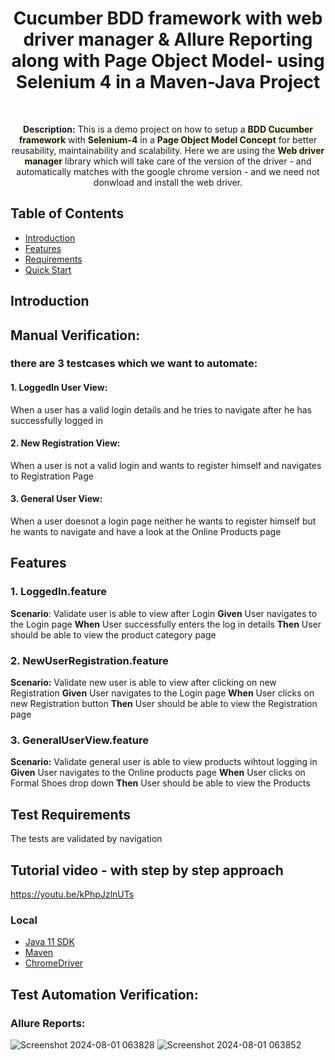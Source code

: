 <h1 align="center"> Cucumber BDD framework with web driver manager & Allure Reporting along with Page Object Model- using Selenium 4 in a Maven-Java Project</h1> <br>

<p align="center">
  <b>Description:</b> This is a demo project on how to setup a <b style="background-color:lightyellow;">BDD Cucumber framework</b> with <b style="background-color:lightyellow;">Selenium-4</b> in a <b style="background-color:lightyellow;">Page Object Model Concept</b> for better reusability, maintainability and scalability. Here we are using the <b style="background-color:lightyellow;">Web driver manager</b> library which will take care of the version of the driver - and automatically matches with the google chrome version - and we need not donwload and install the web driver.
</p>

## Table of Contents

- [Introduction](#introduction)
- [Features](#features)
- [Requirements](#requirements)
- [Quick Start](#quick-start)


## Introduction

## Manual Verification: 
### there are 3 testcases which we want to automate:

#### 1. LoggedIn User View: 
   When a user has a valid login details and he tries to navigate after he has successfully logged in

#### 2. New Registration View:
When a user is not a valid login and wants to register himself and navigates to Registration Page

#### 3. General User View:
When a user doesnot a login page neither he wants to register himself but he wants to navigate and have a look at the Online Products page


## Features
### 1. LoggedIn.feature
<b>Scenario</b>: Validate user is able to view after Login
<b>Given</b> User navigates to the Login page
<b>When</b> User successfully enters the log in details
<b>Then</b> User should be able to view the product category page

### 2. NewUserRegistration.feature
<b>Scenario:</b> Validate new user is able to view after clicking on new Registration
<b>Given</b> User navigates to the Login page
<b>When</b> User clicks on new Registration button
<b>Then</b> User should be able to view the Registration page

### 3. GeneralUserView.feature
<b>Scenario:</b> Validate general user is able to view products wihtout logging in
<b>Given</b> User navigates to the Online products page
<b>When</b> User clicks on Formal Shoes drop down
<b>Then</b> User should be able to view the Products


## Test Requirements
The tests are validated by navigation 

## Tutorial video - with step by step approach
https://youtu.be/kPhpJzlnUTs



### Local
* [Java 11 SDK](https://www.oracle.com/au/java/technologies/javase/jdk11-archive-downloads.html)
* [Maven](https://maven.apache.org/download.cgi)
* [ChromeDriver](https://chromedriver.chromium.org/downloads)

## Test Automation Verification:

### Allure Reports:

![Screenshot 2024-08-01 063828](https://github.com/user-attachments/assets/0f2f9abc-aa17-4245-a9a4-707d5685cb2b)
![Screenshot 2024-08-01 063852](https://github.com/user-attachments/assets/ebf2187a-eab4-4eb3-9334-2633e8b9de7f)

